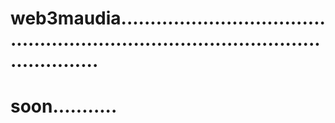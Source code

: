 # web3maudia.......................................................................................................
# soon...........
